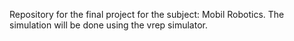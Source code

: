 Repository for the final project for the subject: Mobil Robotics.
The simulation will be done using the vrep simulator.
